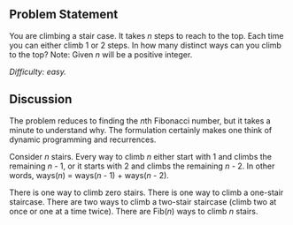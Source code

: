 Problem Statement
-----------------

You are climbing a stair case. It takes *n* steps to reach to the top. Each time
you can either climb 1 or 2 steps. In how many distinct ways can you climb to
the top? Note: Given *n* will be a positive integer.

*Difficulty: easy.*

Discussion
----------

The problem reduces to finding the *n*th Fibonacci number, but it takes a minute
to understand why. The formulation certainly makes one think of dynamic
programming and recurrences.

Consider *n* stairs. Every way to climb *n* either start with 1 and climbs the
remaining *n* - 1, or it starts with 2 and climbs the remaining *n* - 2. In
other words, ways(*n*) = ways(*n* - 1) + ways(*n* - 2).

There is one way to climb zero stairs. There is one way to climb a one-stair
staircase. There are two ways to climb a two-stair staircase (climb two at once
or one at a time twice). There are Fib(*n*) ways to climb *n* stairs.
